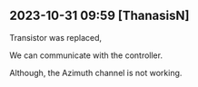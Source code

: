 
## 2023-10-31 09:59 [ThanasisN]

[//]: # (Keywords: #chp1, #tracker, #problem)

Transistor was replaced,

We can communicate with the controller.

Although, the Azimuth channel is not working.

